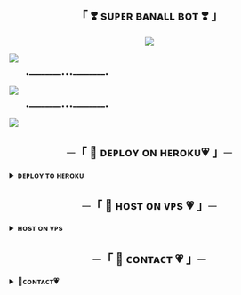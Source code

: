 <h2 align="center">
    「 ❣️ sᴜᴘᴇʀ ʙᴀɴᴀʟʟ ʙᴏᴛ ❣️ 」
</h2>


<p align="center"><a href="https://envs.sh/BAC.mp4"><img src="https://files.catbox.moe/xl9z7j.jpg"></a></p>

<a href="https://envs.sh/BAU.mp4"><img src="https://user-images.githubusercontent.com/73097560/115834477-dbab4500-a447-11eb-908a-139a6edaec5c.gif"></a>


        •━━━━━━━━•••━━━━━━━━•

<img src="https://readme-typing-svg.herokuapp.com?color=FF0000&width=420&lines=MADE+BYE+BADMUNDA%E2%9D%A4%EF%B8%8F"> 

        •━━━━━━━━•••━━━━━━━━•

</h2>
<img src="https://user-images.githubusercontent.com/73097560/115834477-dbab4500-a447-11eb-908a-139a6edaec5c.gif">

<h2 align="center">
    ─「 🦋 ᴅᴇᴩʟᴏʏ ᴏɴ ʜᴇʀᴏᴋᴜ💗 」─
</h2>
<details>
<summary><b>ᴅᴇᴘʟᴏʏ ᴛᴏ ʜᴇʀᴏᴋᴜ</b></summary>
    
ꜰɪʟʟ [ᴠᴀʀɪᴀʙʟᴇꜱ](https://github.com/Badhacker98/Banall/blob/main/config.py)

<br>
<p align="center"><a href="http://dashboard.heroku.com/new?template=https://github.com/DED-LEGEND/Banallnew"> <img src="https://img.shields.io/badge/Deploy%20On%20Heroku-blue?style=for-the-badge&logo=heroku" width="220" height="38.45"/></a></p>
</details>

<h2 align="center">
    ─「 🦋 ʜᴏsᴛ ᴏɴ ᴠᴘs 💗 」─
</h2>
<details>
<summary><b>ʜᴏsᴛ ᴏɴ ᴠᴘs </b></summary>

ꜰɪʟʟ [ᴠᴀʀɪᴀʙʟᴇꜱ](https://github.com/Badhacker98/Banall/blob/main/config.py)

`pip install --upgrade pip`

`apt-get -y install git gcc python3-dev`

`sudo apt-get update && sudo apt-get upgrade -y`

`git clone https://github.com/Badhacker98/Banall && cd Banall`

`vi config.py`
( ᴘʀᴇꜱꜱ i ᴏɴ ᴛʜᴇ ᴋᴇʏʙᴏᴀʀᴅ ꜰᴏʀ ᴇᴅɪᴛɪɴɢ ᴄᴏɴꜰɪɢ ,ᴘʀᴇꜱꜱ ᴄᴛʀʟ+ᴄ ᴡʜᴇɴ ʏᴏᴜ'ʀᴇ ᴅᴏɴᴇ ᴡɪᴛʜ ᴇᴅɪᴛɪɴɢ ᴄᴏɴꜰɪɢ ᴀɴᴅ :wq ᴛᴏ ꜱᴀᴠᴇ ᴛʜᴇ ᴄᴏɴꜰɪɢ )

`pip3 install -U -r requirements.txt`

`screen -R Banall`

`python3 -m Banall`

`ᴄᴛʀʟ ᴀ+ᴅ`

</details>



<h2 align="center">
    ─「 🦋 ᴄᴏɴᴛᴀᴄᴛ 💗 」─
</h2>
<details>
<summary><b>🦋ᴄᴏɴᴛᴀᴄᴛ💗</b></summary>
<br>
    
### Contact :
<a href="https://t.me/II_BAD_MUNDA_II"><img title="Telegram" src="https://img.shields.io/badge/Telegram-%23000000.svg?&style=for-the-badge&logo=telegram&logoColor=61DAFB"></a>
<a href="https://mail.google.com/mail/?view=cm&fs=1&to=sukhwinderwarval50@gmail.com"><img title="GMAIL" src="https://img.shields.io/badge/Gmail-D14836?style=for-the-badge&logo=gmail&logoColor=white"></a>
<a href="https://instagram.com/lll_bad_munda_lll"><img title="Instagram" src="https://img.shields.io/badge/instagram-%23E4405F.svg?&style=for-the-badge&logo=instagram&logoColor=white"></a>
